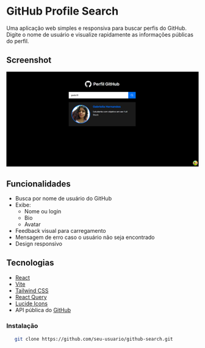 # GitHub Profile Search

Uma aplicação web simples e responsiva para buscar perfis do GitHub. Digite o nome de usuário e visualize rapidamente as informações públicas do perfil.

## Screenshot

<img align-items= "center" alt="gabs-projeto" src="public/project.png">

## Funcionalidades

- Busca por nome de usuário do GitHub
- Exibe:
  - Nome ou login
  - Bio
  - Avatar
- Feedback visual para carregamento
- Mensagem de erro caso o usuário não seja encontrado
- Design responsivo

## Tecnologias

- [React](https://reactjs.org/)
- [Vite](https://vitejs.dev/)
- [Tailwind CSS](https://tailwindcss.com/)
- [React Query](https://tanstack.com/query)
- [Lucide Icons](https://lucide.dev/)
- API pública do [GitHub](https://api.github.com/users)


### Instalação

```bash
   git clone https://github.com/seu-usuario/github-search.git